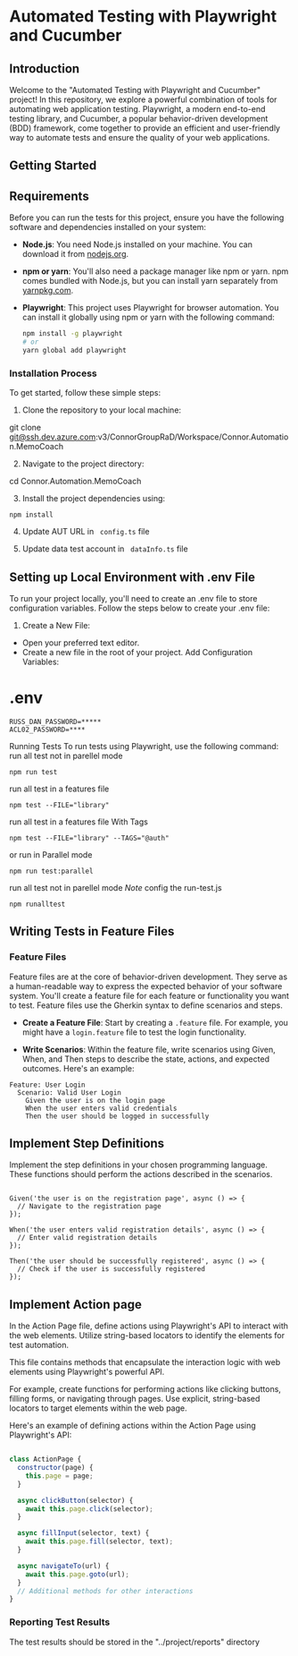 # Automated Testing with Playwright and Cucumber


## Introduction

Welcome to the "Automated Testing with Playwright and Cucumber" project! In this repository, we explore a powerful combination of tools for automating web application testing. Playwright, a modern end-to-end testing library, and Cucumber, a popular behavior-driven development (BDD) framework, come together to provide an efficient and user-friendly way to automate tests and ensure the quality of your web applications.


## Getting Started

## Requirements

Before you can run the tests for this project, ensure you have the following software and dependencies installed on your system:

- **Node.js**: You need Node.js installed on your machine. You can download it from [nodejs.org](https://nodejs.org/).

- **npm or yarn**: You'll also need a package manager like npm or yarn. npm comes bundled with Node.js, but you can install yarn separately from [yarnpkg.com](https://yarnpkg.com/).

- **Playwright**: This project uses Playwright for browser automation. You can install it globally using npm or yarn with the following command:

  ```bash
  npm install -g playwright
  # or
  yarn global add playwright


### Installation Process

To get started, follow these simple steps:

1. Clone the repository to your local machine:

git clone git@ssh.dev.azure.com:v3/ConnorGroupRaD/Workspace/Connor.Automation.MemoCoach


2. Navigate to the project directory:

cd Connor.Automation.MemoCoach


3. Install the project dependencies using:
```
npm install
```

4. Update AUT URL in ```
config.ts```
 file

5. Update data test account in ```
dataInfo.ts```
 file

## Setting up Local Environment with .env File
To run your project locally, you'll need to create an .env file to store configuration variables. Follow the steps below to create your .env file:

1. Create a New File:

 - Open your preferred text editor.
 - Create a new file in the root of your project.
Add Configuration Variables:

# .env

   ```
RUSS_DAN_PASSWORD=*****
ACL02_PASSWORD=****
   ```

Running Tests
To run tests using Playwright, use the following command:
run all test not in parellel mode
```
npm run test 
```
run all test in a features file
```
npm test --FILE="library"
```
run all test in a features file With Tags
```
npm test --FILE="library" --TAGS="@auth"
```
or run in Parallel mode

```
npm run test:parallel
```
run all test not in parellel mode
*Note* config the run-test.js
```
npm runalltest
```
## Writing Tests in Feature Files

### Feature Files

Feature files are at the core of behavior-driven development. They serve as a human-readable way to express the expected behavior of your software system. You'll create a feature file for each feature or functionality you want to test. Feature files use the Gherkin syntax to define scenarios and steps.

- **Create a Feature File**: Start by creating a `.feature` file. For example, you might have a `login.feature` file to test the login functionality.

- **Write Scenarios**: Within the feature file, write scenarios using Given, When, and Then steps to describe the state, actions, and expected outcomes. Here's an example:

```gherkin
Feature: User Login
  Scenario: Valid User Login
    Given the user is on the login page
    When the user enters valid credentials
    Then the user should be logged in successfully
```
## Implement Step Definitions
Implement the step definitions in your chosen programming language. These functions should perform the actions described in the scenarios.

```gherkin

Given('the user is on the registration page', async () => {
  // Navigate to the registration page
});

When('the user enters valid registration details', async () => {
  // Enter valid registration details
});

Then('the user should be successfully registered', async () => {
  // Check if the user is successfully registered
});
```
## Implement Action page
In the Action Page file, define actions using Playwright's API to interact with the web elements. Utilize string-based locators to identify the elements for test automation.

This file contains methods that encapsulate the interaction logic with web elements using Playwright's powerful API.

For example, create functions for performing actions like clicking buttons, filling forms, or navigating through pages. Use explicit, string-based locators to target elements within the web page.

Here's an example of defining actions within the Action Page using Playwright's API:
``` javascript

class ActionPage {
  constructor(page) {
    this.page = page;
  }

  async clickButton(selector) {
    await this.page.click(selector);
  }

  async fillInput(selector, text) {
    await this.page.fill(selector, text);
  }

  async navigateTo(url) {
    await this.page.goto(url);
  }
  // Additional methods for other interactions
}

```


### Reporting Test Results
The test results should be stored in the "../project/reports" directory

